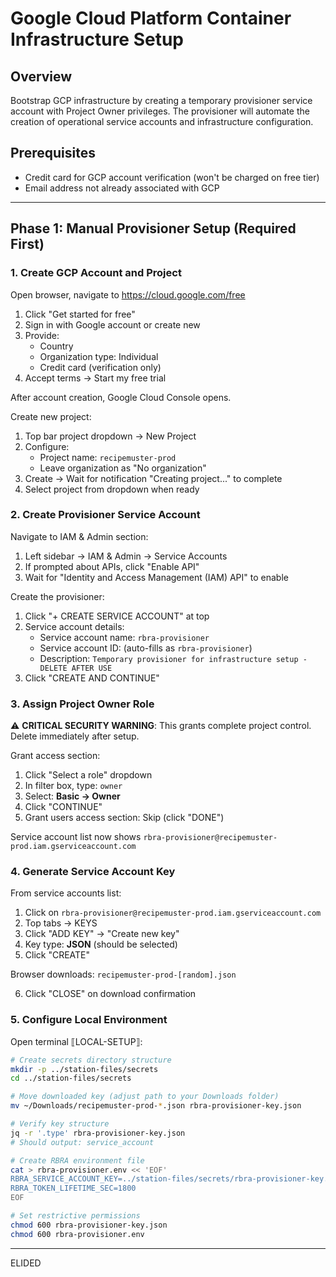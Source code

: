 # Google Cloud Platform Container Infrastructure Setup

## Overview
Bootstrap GCP infrastructure by creating a temporary provisioner service account with Project Owner privileges.
The provisioner will automate the creation of operational service accounts and infrastructure configuration.

## Prerequisites
- Credit card for GCP account verification (won't be charged on free tier)
- Email address not already associated with GCP

---

## Phase 1: Manual Provisioner Setup (Required First)

### 1. Create GCP Account and Project

Open browser, navigate to https://cloud.google.com/free

1. Click "Get started for free"
2. Sign in with Google account or create new
3. Provide:
   - Country
   - Organization type: Individual
   - Credit card (verification only)
4. Accept terms → Start my free trial

After account creation, Google Cloud Console opens.

Create new project:
1. Top bar project dropdown → New Project
2. Configure:
   - Project name: `recipemuster-prod`
   - Leave organization as "No organization"
3. Create → Wait for notification "Creating project..." to complete
4. Select project from dropdown when ready

### 2. Create Provisioner Service Account

Navigate to IAM & Admin section:
1. Left sidebar → IAM & Admin → Service Accounts
2. If prompted about APIs, click "Enable API"
3. Wait for "Identity and Access Management (IAM) API" to enable

Create the provisioner:
1. Click "+ CREATE SERVICE ACCOUNT" at top
2. Service account details:
   - Service account name: `rbra-provisioner`
   - Service account ID: (auto-fills as `rbra-provisioner`)
   - Description: `Temporary provisioner for infrastructure setup - DELETE AFTER USE`
3. Click "CREATE AND CONTINUE"

### 3. Assign Project Owner Role

⚠️ **CRITICAL SECURITY WARNING**: This grants complete project control. Delete immediately after setup.

Grant access section:
1. Click "Select a role" dropdown
2. In filter box, type: `owner`
3. Select: **Basic → Owner**
4. Click "CONTINUE"
5. Grant users access section: Skip (click "DONE")

Service account list now shows `rbra-provisioner@recipemuster-prod.iam.gserviceaccount.com`

### 4. Generate Service Account Key

From service accounts list:
1. Click on `rbra-provisioner@recipemuster-prod.iam.gserviceaccount.com`
2. Top tabs → KEYS
3. Click "ADD KEY" → "Create new key"
4. Key type: **JSON** (should be selected)
5. Click "CREATE"

Browser downloads: `recipemuster-prod-[random].json`

6. Click "CLOSE" on download confirmation

### 5. Configure Local Environment

Open terminal ⟦LOCAL-SETUP⟧:

```bash
# Create secrets directory structure
mkdir -p ../station-files/secrets
cd ../station-files/secrets

# Move downloaded key (adjust path to your Downloads folder)
mv ~/Downloads/recipemuster-prod-*.json rbra-provisioner-key.json

# Verify key structure
jq -r '.type' rbra-provisioner-key.json
# Should output: service_account

# Create RBRA environment file
cat > rbra-provisioner.env << 'EOF'
RBRA_SERVICE_ACCOUNT_KEY=../station-files/secrets/rbra-provisioner-key.json
RBRA_TOKEN_LIFETIME_SEC=1800
EOF

# Set restrictive permissions
chmod 600 rbra-provisioner-key.json
chmod 600 rbra-provisioner.env
```

---

ELIDED
